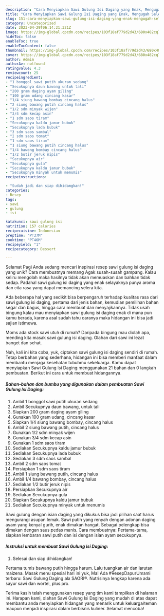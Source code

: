 ```yaml
---
description: "Cara Menyiapkan Sawi Gulung Isi Daging yang Enak, Mengugah Selera"
title: "Cara Menyiapkan Sawi Gulung Isi Daging yang Enak, Mengugah Selera"
slug: 151-cara-menyiapkan-sawi-gulung-isi-daging-yang-enak-mengugah-selera
category: Uncategorized
date: 2023-04-29T06:14:21.321Z
image: https://img-global.cpcdn.com/recipes/103f18af779d2d43/680x482cq70/sawi-gulung-isi-daging-foto-resep-utama.jpg
hideToc: false
enableToc: true
enableTocContent: false
thumbnail: https://img-global.cpcdn.com/recipes/103f18af779d2d43/680x482cq70/sawi-gulung-isi-daging-foto-resep-utama.jpg
cover: https://img-global.cpcdn.com/recipes/103f18af779d2d43/680x482cq70/sawi-gulung-isi-daging-foto-resep-utama.jpg
author: Admin
authorAv: notfound
ratingvalue: 4.3
reviewcount: 25
recipeingredient:
- "1 bonggol sawi putih ukuran sedang"
- "Secukupnya daun bawang untuk tali"
- "200 gram daging ayam giling"
- "100 gram udang cincang kasar"
- "1/4 siung bawang bombay cincang halus"
- "2 siung bawang putih cincang halus"
- "1/2 sdm minyak wijen"
- "3/4 sdm kecap asin"
- "1 sdm saos tiram"
- "Secukupnya kaldu jamur bubuk"
- "Secukupnya lada bubuk"
- "3 sdm saos sambal"
- "2 sdm saos tomat"
- "1 sdm saos tiram"
- "1 siung bawang putih cincang halus"
- "1/4 bawang bombay cincang halus"
- "1/2 butir jeruk nipis"
- "Secukupnya air"
- "Secukupnya gula"
- "Secukupnya kaldu jamur bubuk"
- "Secukupnya minyak untuk menumis"
recipeinstructions:

- "Sudah jadi dan siap dihidangkan!"
categories:
- Resep
tags:
- sawi
- gulung
- isi

katakunci: sawi gulung isi 
nutrition: 157 calories
recipecuisine: Indonesian
preptime: "PT37M"
cooktime: "PT46M"
recipeyield: "1"
recipecategory: Dessert

---
```



Selamat Pagi Anda sedang mencari inspirasi resep sawi gulung isi daging yang unik? Cara membuatnya memang Agak susah-susah gampang. Kalau keliru mengolah maka hasilnya tidak akan memuaskan dan bahkan tidak sedap. Padahal sawi gulung isi daging yang enak selayaknya punya aroma dan cita rasa yang dapat memancing selera kita.


Ada beberapa hal yang sedikit bisa berpengaruh terhadap kualitas rasa dari sawi gulung isi daging, pertama dari jenis bahan, kemudian pemilihan bahan segar dan bagus, hingga cara membuat dan menyajikannya. Tidak usah bingung kalau mau menyiapkan sawi gulung isi daging enak di mana pun kamu berada, karena asal sudah tahu caranya maka hidangan ini bisa jadi sajian istimewa.

Moms ada stock sawi utuh di rumah? Daripada bingung mau diolah apa, mending kita masak sawi gulung isi daging. Olahan dari sawi ini lezat banget dan sehat.


Nah, kali ini kita coba, yuk, ciptakan sawi gulung isi daging sendiri di rumah. Tetap berbahan yang sederhana, hidangan ini bisa memberi manfaat dalam membantu menjaga kesehatan tubuhmu sekeluarga. Kamu dapat menyiapkan Sawi Gulung Isi Daging menggunakan 21 bahan dan 0 langkah pembuatan. Berikut ini cara untuk membuat hidangannya.

<!--inarticleads1-->

##### Bahan-bahan dan bumbu yang digunakan dalam pembuatan Sawi Gulung Isi Daging:

1. Ambil 1 bonggol sawi putih ukuran sedang
1. Ambil Secukupnya daun bawang, untuk tali
1. Siapkan 200 gram daging ayam giling
1. Gunakan 100 gram udang, cincang kasar
1. Siapkan 1/4 siung bawang bombay, cincang halus
1. Ambil 2 siung bawang putih, cincang halus
1. Gunakan 1/2 sdm minyak wijen
1. Gunakan 3/4 sdm kecap asin
1. Gunakan 1 sdm saos tiram
1. Sediakan Secukupnya kaldu jamur bubuk
1. Sediakan Secukupnya lada bubuk
1. Sediakan 3 sdm saos sambal
1. Ambil 2 sdm saos tomat
1. Persiapkan 1 sdm saos tiram
1. Ambil 1 siung bawang putih, cincang halus
1. Ambil 1/4 bawang bombay, cincang halus
1. Sediakan 1/2 butir jeruk nipis
1. Persiapkan Secukupnya air
1. Sediakan Secukupnya gula
1. Siapkan Secukupnya kaldu jamur bubuk
1. Sediakan Secukupnya minyak untuk menumis


Sawi gulung dengan isian daging yang dikukus bisa jadi pilihan saat harus mengurangi asupan lemak. Sawi putih yang renyah dengan adonan daging ayam yang kenyal gurih, enak dimakan hangat. Sebagai pelengkap bisa dimakan dengan saus pedas manis. Cara membuatnya: Pertama-tama, siapkan lembaran sawi putih dan isi dengan isian ayam secukupnya. 

<!--inarticleads2-->

##### Instruksi untuk membuat Sawi Gulung Isi Daging:


1. Selesai dan siap dihidangkan!

Pertama tumis bawang putih hingga harum. Lalu tuangkan air dan larutan maizena. Masak menu spesial hari ini yuk, Ma! Ada #ResepDapurUmami terbaru: Sawi Gulung Daging ala SAORI®. Nutrisinya lengkap karena ada sayur sawi dan wortel, plus pro. 

Terima kasih telah menggunakan resep yang tim kami tampilkan di halaman ini. Harapan kami, olahan Sawi Gulung Isi Daging yang mudah di atas dapat membantu anda menyiapkan hidangan yang menarik untuk keluarga/teman maupun menjadi inspirasi dalam berbisnis kuliner. Selamat mencoba!
